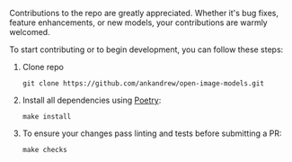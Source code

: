 Contributions to the repo are greatly appreciated. Whether it's bug fixes, feature enhancements, or new models,
your contributions are warmly welcomed.

To start contributing or to begin development, you can follow these steps:

1. Clone repo
    ```shell
    git clone https://github.com/ankandrew/open-image-models.git
    ```
2. Install all dependencies using [Poetry](https://python-poetry.org/docs/#installation):
    ```shell
    make install
    ```
3. To ensure your changes pass linting and tests before submitting a PR:
    ```shell
    make checks
    ```
